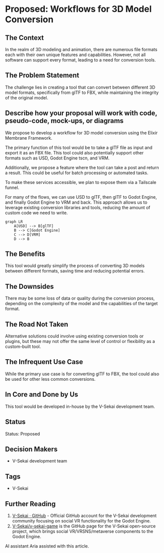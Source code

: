 # Proposed: Workflows for 3D Model Conversion

## The Context

In the realm of 3D modeling and animation, there are numerous file formats each with their own unique features and capabilities. However, not all software can support every format, leading to a need for conversion tools.

## The Problem Statement

The challenge lies in creating a tool that can convert between different 3D model formats, specifically from glTF to FBX, while maintaining the integrity of the original model.

## Describe how your proposal will work with code, pseudo-code, mock-ups, or diagrams

We propose to develop a workflow for 3D model conversion using the Elixir Membrane Framework.

The primary function of this tool would be to take a glTF file as input and export it as an FBX file. This tool could also potentially support other formats such as USD, Godot Engine tscn, and VRM.

Additionally, we propose a feature where the tool can take a post and return a result. This could be useful for batch processing or automated tasks.

To make these services accessible, we plan to expose them via a Tailscale funnel.

For many of the flows, we can use USD to glTF, then glTF to Godot Engine, and finally Godot Engine to VRM and back. This approach allows us to leverage existing conversion libraries and tools, reducing the amount of custom code we need to write.

```mermaid
graph LR
    A[USD] --> B[glTF]
    B --> C[Godot Engine]
    C --> D[VRM]
    D --> B
```

## The Benefits

This tool would greatly simplify the process of converting 3D models between different formats, saving time and reducing potential errors.

## The Downsides

There may be some loss of data or quality during the conversion process, depending on the complexity of the model and the capabilities of the target format.

## The Road Not Taken

Alternative solutions could involve using existing conversion tools or plugins, but these may not offer the same level of control or flexibility as a custom-built tool.

## The Infrequent Use Case

While the primary use case is for converting glTF to FBX, the tool could also be used for other less common conversions.

## In Core and Done by Us

This tool would be developed in-house by the V-Sekai development team.

## Status

Status: Proposed <!-- Draft | Proposed | Rejected | Accepted | Deprecated | Superseded by -->

## Decision Makers

- V-Sekai development team

## Tags

- V-Sekai

## Further Reading

1. [V-Sekai · GitHub](https://github.com/v-sekai) - Official GitHub account for the V-Sekai development community focusing on social VR functionality for the Godot Engine.
2. [V-Sekai/v-sekai-game](https://github.com/v-sekai/v-sekai-game) is the GitHub page for the V-Sekai open-source project, which brings social VR/VRSNS/metaverse components to the Godot Engine.

AI assistant Aria assisted with this article.
